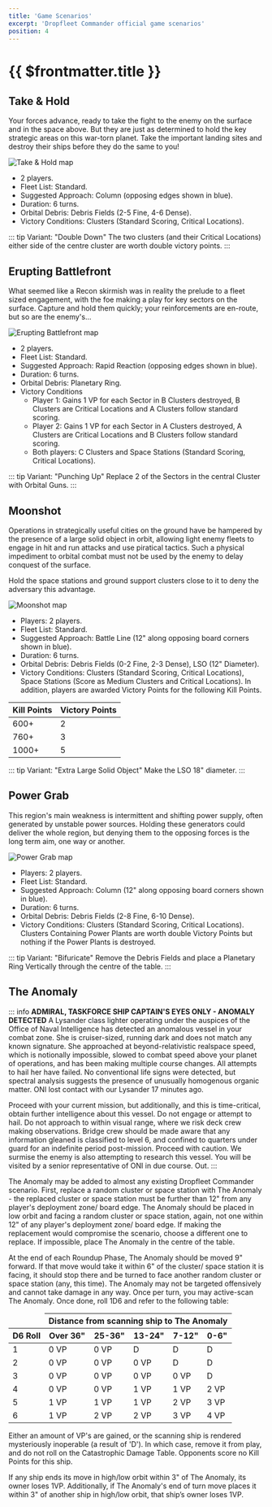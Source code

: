 ```yaml
---
title: 'Game Scenarios'
excerpt: 'Dropfleet Commander official game scenarios'
position: 4
---
```


# {{ $frontmatter.title }}

## Take & Hold

Your forces advance, ready to take the fight to the enemy on the surface and in the space above. But they are just as determined to hold the key strategic areas on this war-torn planet. Take the important landing sites and destroy their ships before they do the same to you!

![Take & Hold map](/img/ui/400x400.svg "Take & Hold")

* 2 players.
* Fleet List: Standard.
* Suggested Approach: Column (opposing edges shown in blue).
* Duration: 6 turns.
* Orbital Debris: Debris Fields (2-5 Fine, 4-6 Dense).
* Victory Conditions: Clusters (Standard Scoring, Critical Locations).

::: tip Variant: "Double Down"
The two clusters (and their Critical Locations) either side of the centre cluster are worth double victory points.
:::

## Erupting Battlefront

What seemed like a Recon skirmish was in reality the prelude to a fleet sized
engagement, with the foe making a play for key sectors on the surface. Capture and hold them quickly; your reinforcements are en-route, but so are the enemy's...

![Erupting Battlefront map](/img/ui/400x400.svg "Erupting Battlefront")

* 2 players.
* Fleet List: Standard.
* Suggested Approach: Rapid Reaction (opposing edges shown in blue).
* Duration: 6 turns.
* Orbital Debris: Planetary Ring.
* Victory Conditions
  * Player 1: Gains 1 VP for each Sector in B Clusters destroyed, B Clusters are Critical Locations and A Clusters follow standard scoring.
  * Player 2: Gains 1 VP for each Sector in A Clusters destroyed, A Clusters are Critical Locations and B Clusters follow standard scoring.
  * Both players: C Clusters and Space Stations (Standard Scoring, Critical Locations).

::: tip Variant: "Punching Up"
Replace 2 of the Sectors in the central Cluster with Orbital Guns.
:::

## Moonshot

Operations in strategically useful cities on the ground have be hampered by the presence of a large solid object in orbit, allowing light enemy fleets to engage in hit and run attacks and use piratical tactics. Such a physical impediment to orbital combat must not be used by the enemy to delay conquest of the surface.

Hold the space stations and ground support clusters close to it to deny the adversary this advantage.

![Moonshot map](/img/ui/400x400.svg "Moonshot")

* Players: 2 players.
* Fleet List: Standard.
* Suggested Approach: Battle Line (12" along opposing board corners shown in blue).
* Duration: 6 turns.
* Orbital Debris: Debris Fields (0-2 Fine, 2-3 Dense), LSO (12" Diameter).
* Victory Conditions: Clusters (Standard Scoring, Critical Locations), Space Stations (Score as Medium Clusters and Critical Locations). In addition, players are awarded Victory Points for the following Kill Points.

<table>
  <thead>
    <tr>
      <th>Kill Points</th>
      <th>Victory Points</th>
    </tr>
  </thead>
  <tbody>
    <tr>
      <td>600+</td>
      <td>2</td>
    </tr>
    <tr>
      <td>760+</td>
      <td>3</td>
    </tr>
    <tr>
      <td>1000+</td>
      <td>5</td>
    </tr>
  </tbody>
</table>

::: tip Variant: "Extra Large Solid Object"
Make the LSO 18" diameter.
:::

## Power Grab

This region's main weakness is intermittent and shifting power supply, often generated by unstable power sources. Holding these generators could deliver the whole region, but denying them to the opposing forces is the long term aim, one way or another.

![Power Grab map](/img/ui/400x400.svg "Power Grab")

* Players: 2 players.
* Fleet List: Standard.
* Suggested Approach: Column (12" along opposing board corners shown in blue).
* Duration: 6 turns.
* Orbital Debris: Debris Fields (2-8 Fine, 6-10 Dense).
* Victory Conditions: Clusters (Standard Scoring, Critical Locations). Clusters Containing Power Plants are worth double Victory Points but nothing if the Power Plants is destroyed.

::: tip Variant: "Bifuricate"
Remove the Debris Fields and place a Planetary Ring Vertically through the centre of the table.
:::

## The Anomaly

::: info **ADMIRAL, TASKFORCE SHIP CAPTAIN'S EYES ONLY - ANOMALY DETECTED**
A Lysander class lighter operating under the auspices of the Office of Naval Intelligence has detected an
anomalous vessel in your combat zone. She is cruiser-sized, running dark and does not match any known
signature. She approached at beyond-relativistic realspace speed, which is notionally impossible, slowed to
combat speed above your planet of operations, and has been making multiple course changes. All attempts
to hail her have failed. No conventional life signs were detected, but spectral analysis suggests the presence of
unusually homogenous organic matter. ONI lost contact with our Lysander 17 minutes ago.

Proceed with your current mission, but additionally, and this is time-critical, obtain further intelligence about
this vessel. Do not engage or attempt to hail. Do not approach to within visual range, where we risk deck crew
making observations. Bridge crew should be made aware that any information gleaned is classified to level 6,
and confined to quarters under guard for an indefinite period post-mission. Proceed with caution. We surmise
the enemy is also attempting to research this vessel. You will be visited by a senior representative of ONI in due
course. Out.
:::

The Anomaly may be added to almost any existing Dropfleet Commander scenario. First, replace a random
cluster or space station with The Anomaly - the replaced cluster or space station must be further than 12" from
any player's deployment zone/ board edge. The Anomaly should be placed in low orbit and facing a random
cluster or space station, again, not one within 12" of any player's deployment zone/ board edge. If making
the replacement would compromise the scenario, choose a different one to replace. If impossible, place The
Anomaly in the centre of the table.

At the end of each Roundup Phase, The Anomaly should be moved 9" forward. If that move would take it within
6" of the cluster/ space station it is facing, it should stop there and be turned to face another random cluster or
space station (any, this time). The Anomaly may not be targeted offensively and cannot take damage in any way.
Once per turn, you may active-scan The Anomaly. Once done, roll 1D6 and refer to the following table:

<table>
  <thead>
    <tr>
      <td>&nbsp;</td>
      <th colspan="5">Distance from scanning ship to The Anomaly</th>
    </tr>
    <tr>
      <th>D6 Roll</th>
      <th>Over 36"</th>
      <th>25-36"</th>
      <th>13-24"</th>
      <th>7-12"</th>
      <th>0-6"</th>
    </tr>
  </thead>
  <tbody>
    <tr>
      <td>1</td>
      <td>0 VP</td>
      <td>0 VP</td>
      <td>D</td>
      <td>D</td>
      <td>D</td>
    </tr>
    <tr>
      <td>2</td>
      <td>0 VP</td>
      <td>0 VP</td>
      <td>0 VP</td>
      <td>D</td>
      <td>D</td>
    </tr>
    <tr>
      <td>3</td>
      <td>0 VP</td>
      <td>0 VP</td>
      <td>0 VP</td>
      <td>0 VP</td>
      <td>D</td>
    </tr>
    <tr>
      <td>4</td>
      <td>0 VP</td>
      <td>0 VP</td>
      <td>1 VP</td>
      <td>1 VP</td>
      <td>2 VP</td>
    </tr>
    <tr>
      <td>5</td>
      <td>1 VP</td>
      <td>1 VP</td>
      <td>1 VP</td>
      <td>2 VP</td>
      <td>3 VP</td>
    </tr>
    <tr>
      <td>6</td>
      <td>1 VP</td>
      <td>2 VP</td>
      <td>2 VP</td>
      <td>3 VP</td>
      <td>4 VP</td>
    </tr>
  </tbody>
</table>

Either an amount of VP's are gained, or the scanning ship is rendered mysteriously inoperable (a result of 'D').
In which case, remove it from play, and do not roll on the Catastrophic Damage Table. Opponents score no Kill
Points for this ship.

If any ship ends its move in high/low orbit within 3" of The Anomaly, its owner loses 1VP. Additionally, if The
Anomaly's end of turn move places it within 3" of another ship in high/low orbit, that ship’s owner loses 1VP.
